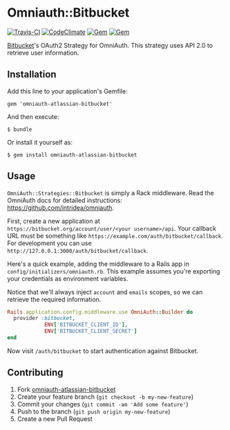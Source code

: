# Omniauth::Bitbucket

[![Travis-CI](https://travis-ci.org/fnando/omniauth-atlassian-bitbucket.svg)](https://travis-ci.org/fnando/omniauth-atlassian-bitbucket)
[![CodeClimate](https://codeclimate.com/github/fnando/omniauth-atlassian-bitbucket.svg)](https://codeclimate.com/github/fnando/omniauth-atlassian-bitbucket)
[![Gem](https://img.shields.io/gem/v/omniauth-atlassian-bitbucket.svg)](https://rubygems.org/gems/omniauth-atlassian-bitbucket)
[![Gem](https://img.shields.io/gem/dt/omniauth-atlassian-bitbucket.svg)](https://rubygems.org/gems/omniauth-atlassian-bitbucket)

[Bitbucket](http://bitbucket.org)'s OAuth2 Strategy for OmniAuth. This strategy
uses API 2.0 to retrieve user information.

## Installation

Add this line to your application's Gemfile:

    gem 'omniauth-atlassian-bitbucket'

And then execute:

    $ bundle

Or install it yourself as:

    $ gem install omniauth-atlassian-bitbucket

## Usage

`OmniAuth::Strategies::Bitbucket` is simply a Rack middleware. Read the OmniAuth
docs for detailed instructions: <https://github.com/intridea/omniauth>.

First, create a new application at
`https://bitbucket.org/account/user/<your username>/api`. Your callback URL must
be something like `https://example.com/auth/bitbucket/callback`. For development
you can use `http://127.0.0.1:3000/auth/bitbucket/callback`.

Here's a quick example, adding the middleware to a Rails app in
`config/initializers/omniauth.rb`. This example assumes you're exporting your
credentials as environment variables.

Notice that we'll always inject `account` and `emails` scopes, so we can
retrieve the required information.

```ruby
Rails.application.config.middleware.use OmniAuth::Builder do
  provider :bitbucket,
            ENV['BITBUCKET_CLIENT_ID'],
            ENV['BITBUCKET_CLIENT_SECRET']
end
```

Now visit `/auth/bitbucket` to start authentication against Bitbucket.

## Contributing

1. Fork
   [omniauth-atlassian-bitbucket](https://github.com/fnando/omniauth-atlassian-bitbucket/fork)
2. Create your feature branch (`git checkout -b my-new-feature`)
3. Commit your changes (`git commit -am 'Add some feature'`)
4. Push to the branch (`git push origin my-new-feature`)
5. Create a new Pull Request
